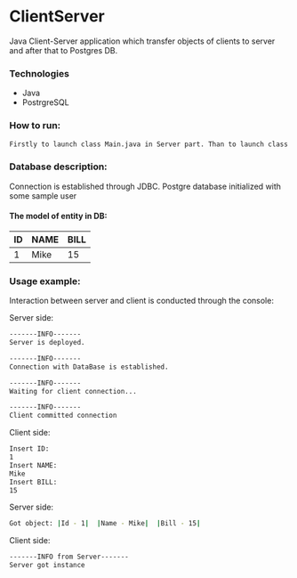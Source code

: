 # ClientServer

Java Client-Server application which transfer objects of clients to server and after that to Postgres DB. 

### Technologies
- Java
- PostrgreSQL

### How to run:
```sh
Firstly to launch class Main.java in Server part. Than to launch class Main.java in Client part
```

### Database description:
Connection is established through JDBC. Postgre database initialized with some sample user
#### The model of entity in DB:
| ID | NAME | BILL |
| -----------| ------ | ------ |
| 1 | Mike | 15 | 


### Usage example:
Interaction between server and client is conducted through the console:

Server side:
```sh
-------INFO-------
Server is deployed.

-------INFO-------
Connection with DataBase is established.

-------INFO-------
Waiting for client connection...

-------INFO-------
Client committed connection
```

Client side:
```sh
Insert ID:
1
Insert NAME:
Mike
Insert BILL:
15
```

Server side:
```sh
Got object: |Id - 1|  |Name - Mike|  |Bill - 15|
```

Client side:
```sh
-------INFO from Server-------
Server got instance
```











